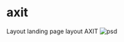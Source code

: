 # axit
Layout landing page layout AXIT
![psd](https://cdn.freebiesbug.com/wp-content/uploads/2015/10/axit-free-psd-template-580x2325.jpg)
